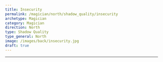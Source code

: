 ```yaml
---
title: Insecurity
permalink: /magician/north/shadow_quality/insecurity
archetype: Magician
category: Magician
direction: North
type: Shadow Quality
type_general: North
image: /images/back/insecurity.jpg
draft: true
---
```


---
